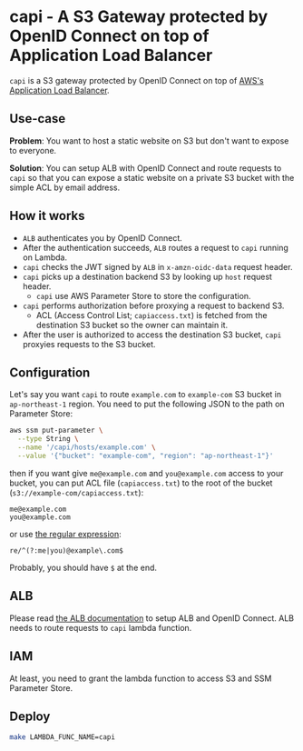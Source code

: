 # capi - A S3 Gateway protected by OpenID Connect on top of Application Load Balancer

`capi` is a S3 gateway protected by OpenID Connect on top of [AWS's Application Load Balancer](https://docs.aws.amazon.com/elasticloadbalancing/latest/application/listener-authenticate-users.html).

## Use-case

**Problem**: You want to host a static website on S3 but don't want to expose to everyone.

**Solution**: You can setup ALB with OpenID Connect and route requests to `capi` so that you can expose a static website on a private S3 bucket with the simple ACL by email address.

## How it works

- `ALB` authenticates you by OpenID Connect.
- After the authentication succeeds, `ALB` routes a request to `capi` running on Lambda.
- `capi` checks the JWT signed by `ALB` in `x-amzn-oidc-data` request header.
- `capi` picks up a destination backend S3 by looking up `host` request header.
  - `capi` use AWS Parameter Store to store the configuration.
- `capi` performs authorization before proxying a request to backend S3.
  - ACL (Access Control List; `capiaccess.txt`) is fetched from the destination S3 bucket so the owner can maintain it.
- After the user is authorized to access the destination S3 bucket, `capi` proxyies requests to the S3 bucket.

## Configuration

Let's say you want `capi` to route `example.com` to `example-com` S3 bucket in `ap-northeast-1` region. You need to put the following JSON to the path on Parameter Store:

```sh
aws ssm put-parameter \
  --type String \
  --name '/capi/hosts/example.com' \
  --value '{"bucket": "example-com", "region": "ap-northeast-1"}'
```

then if you want give `me@example.com` and `you@example.com` access to your bucket, you can put ACL file (`capiaccess.txt`) to the root of the bucket (`s3://example-com/capiaccess.txt`):

```
me@example.com
you@example.com
```

or use [the regular expression](https://golang.org/s/re2syntax):
```
re/^(?:me|you)@example\.com$
```

Probably, you should have `$` at the end.

## ALB

Please read [the ALB documentation](https://docs.aws.amazon.com/elasticloadbalancing/latest/application/listener-authenticate-users.html) to setup ALB and OpenID Connect. ALB needs to route requests to `capi` lambda function.

## IAM

At least, you need to grant the lambda function to access S3 and SSM Parameter Store.

## Deploy

```sh
make LAMBDA_FUNC_NAME=capi
```
